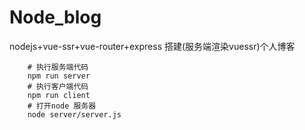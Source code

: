 # Node_blog
nodejs+vue-ssr+vue-router+express 搭建(服务端渲染vuessr)个人博客

```shell
    # 执行服务端代码
    npm run server
    # 执行客户端代码
    npm run client
    # 打开node 服务器
    node server/server.js
```
